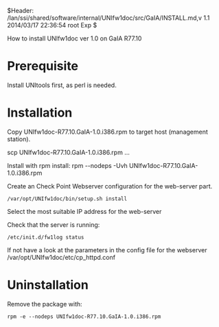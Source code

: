
$Header: /lan/ssi/shared/software/internal/UNIfw1doc/src/GaIA/INSTALL.md,v 1.1 2014/03/17 22:36:54 root Exp $

How to install UNIfw1doc ver 1.0 on GaIA R77.10

Prerequisite
============
Install UNItools first, as perl is needed.

Installation
============
Copy UNIfw1doc-R77.10.GaIA-1.0.i386.rpm to target host (management station).

scp UNIfw1doc-R77.10.GaIA-1.0.i386.rpm ...

Install with
	rpm install: rpm --nodeps -Uvh UNIfw1doc-R77.10.GaIA-1.0.i386.rpm

Create an Check Point Webserver configuration for the web-server part.

	/var/opt/UNIfw1doc/bin/setup.sh install

Select the most suitable IP address for the web-server

Check that the server is running:

	/etc/init.d/fw1log status

If not have a look at the parameters in the config file for the webserver
	/var/opt/UNIfw1doc/etc/cp_httpd.conf

Uninstallation
==============
Remove the package with:

	rpm -e --nodeps UNIfw1doc-R77.10.GaIA-1.0.i386.rpm

